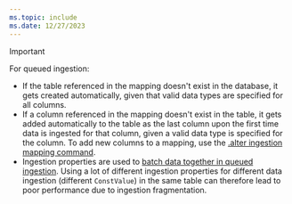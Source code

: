 ```yaml
---
ms.topic: include
ms.date: 12/27/2023
---
```


> [!IMPORTANT]
>
> For queued ingestion:
> 
> * If the table referenced in the mapping doesn't exist in the database, it gets created automatically, given that valid data types are specified for all columns.
> * If a column referenced in the mapping doesn't exist in the table, it gets added automatically to the table as the last column upon the first time data is ingested for that column, given a valid data type is specified for the column. To add new columns to a mapping, use the [.alter ingestion mapping command](../kusto/management/alter-ingestion-mapping-command.md).
> * Ingestion properties are used to [batch data together in queued ingestion](../ingest-data-overview.md#continuous-data-ingestion).  Using a lot of different ingestion properties for different data ingestion (different `ConstValue`) in the same table can therefore lead to poor performance due to ingestion fragmentation.

